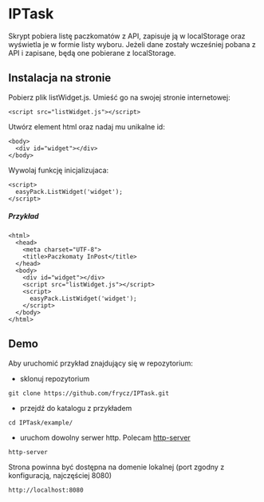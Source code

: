 # IPTask
Skrypt pobiera listę paczkomatów z API, zapisuje ją w localStorage oraz wyświetla je w formie listy wyboru. Jeżeli dane zostały wcześniej pobana z API i zapisane, będą one pobierane z localStorage.
## Instalacja na stronie
Pobierz plik listWidget.js. Umieść go na swojej stronie internetowej: 
```
<script src="listWidget.js"></script>
```
Utwórz element html oraz nadaj mu unikalne id:
```
<body>
  <div id="widget"></div>
</body>
```
Wywolaj funkcję inicjalizujaca:
```
<script>
  easyPack.ListWidget('widget');
</script>
```
##### Przykład
```
<html>
  <head>
    <meta charset="UTF-8">
    <title>Paczkomaty InPost</title>
  </head>
  <body>
    <div id="widget"></div>
    <script src="listWidget.js"></script>
    <script>
      easyPack.ListWidget('widget');
    </script>
  </body>
</html>
```
## Demo
Aby uruchomić przykład znajdujący się w repozytorium:  
- sklonuj repozytorium
```
git clone https://github.com/frycz/IPTask.git
```
- przejdź do katalogu z przykładem
```
cd IPTask/example/
```
- uruchom dowolny serwer http. Polecam [http-server]( https://github.com/indexzero/http-server)
```
http-server
```
Strona powinna być dostępna na domenie lokalnej (port zgodny z konfiguracją, najczęściej 8080)
```
http://localhost:8080
```
